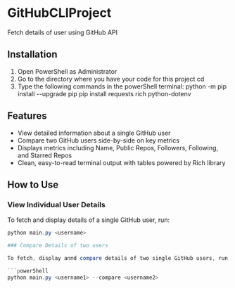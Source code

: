 # GitHubCLIProject

Fetch details of user using GitHub API

## Installation

1. Open PowerShell as Administrator
2. Go to the directory where you have your code for this project
    cd <directory address>
3. Type the following commands in the powerShell terminal:
    python -m pip install --upgrade pip
    pip install requests rich python-dotenv

## Features

- View detailed information about a single GitHub user
- Compare two GitHub users side-by-side on key metrics
- Displays metrics including Name, Public Repos, Followers, Following, and Starred Repos
- Clean, easy-to-read terminal output with tables powered by Rich library

## How to Use

### View Individual User Details

To fetch and display details of a single GitHub user, run:

```powerShell
python main.py <username>

### Compare Details of two users

To fetch, display annd compare details of two single GitHub users, run:

```powerShell
python main.py <username1> --compare <username2>